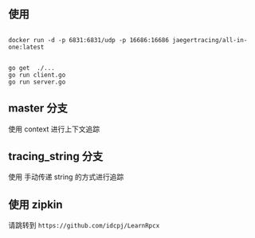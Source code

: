## 使用
```

docker run -d -p 6831:6831/udp -p 16686:16686 jaegertracing/all-in-one:latest


go get  ./...
go run client.go
go run server.go

```

## master 分支
使用 context 进行上下文追踪

## tracing_string 分支
使用 手动传递 string 的方式进行追踪

## 使用 zipkin 
请跳转到 `https://github.com/idcpj/LearnRpcx`